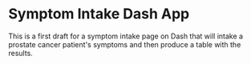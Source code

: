 # Symptom Intake Dash App
This is a first draft for a symptom intake page on Dash that will intake a prostate cancer patient's symptoms and then produce a table with the results. 
